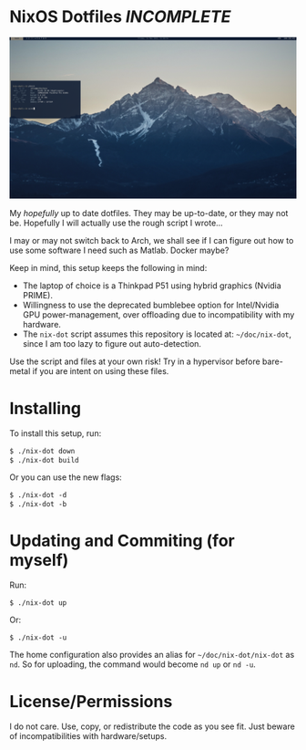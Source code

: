 # NixOS Dotfiles *INCOMPLETE*

![Current Rice](./pic/mountain.png)

My *hopefully* up to date dotfiles. They may be up-to-date, or they may not be. Hopefully I will actually use the rough script I wrote...

I may or may not switch back to Arch, we shall see if I can figure out how to use some software I need such as Matlab. Docker maybe?

Keep in mind, this setup keeps the following in mind:

- The laptop of choice is a Thinkpad P51 using hybrid graphics (Nvidia PRIME).
- Willingness to use the deprecated bumblebee option for Intel/Nvidia GPU power-management, over offloading due to incompatibility with my hardware.
- The `nix-dot` script assumes this repository is located at: `~/doc/nix-dot`, since I am too lazy to figure out auto-detection.

Use the script and files at your own risk! Try in a hypervisor before bare-metal if you are intent on using these files.

# Installing

To install this setup, run:

```
$ ./nix-dot down
$ ./nix-dot build
```

Or you can use the new flags:

```
$ ./nix-dot -d
$ ./nix-dot -b
```

# Updating and Commiting (for myself)

Run:

```
$ ./nix-dot up 
```

Or:

```
$ ./nix-dot -u
```

The home configuration also provides an alias for `~/doc/nix-dot/nix-dot` as `nd`. So for uploading, the command would become `nd up` or `nd -u`.

# License/Permissions

I do not care. Use, copy, or redistribute the code as you see fit. Just beware of incompatibilities with hardware/setups.
